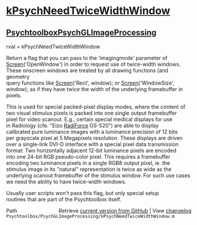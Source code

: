 # [kPsychNeedTwiceWidthWindow](kPsychNeedTwiceWidthWindow)
## [Psychtoolbox](Psychtoolbox)[PsychGLImageProcessing](PsychGLImageProcessing)

rval = kPsychNeedTwiceWidthWindow  
  
Return a flag that you can pass to the 'imagingmode' parameter of  
[Screen](Screen)('OpenWindow') in order to request use of twice-width windows.  
These onscreen windows are treated by all drawing functions (and geometry  
query functions like [Screen](Screen)('Rect', window); or [Screen](Screen)('WindowSize',  
window); as if they have twice the width of the underlying framebuffer in  
pixels.  
  
This is used for special packed-pixel display modes, where the content of  
two visual stimulus pixels is packed into one single output framebuffer  
pixel for video scanout. E.g., certain special medical displays for use  
in Radiology (cfe. "Eizo [RadiForce](RadiForce) GS-520") are able to display  
calibrated pure luminance images with a luminance precision of 12 bits  
per grayscale pixel at 5 Megapixels resolution. These displays are driven  
over a single-link DVI-D interface with a special pixel data transmission  
format: Two horizontally adjacent 12-bit luminance pixels are encoded  
into one 24-bit RGB pseudo-color pixel. This requires a framebuffer  
encoding two luminance pixels in a single RGB8 output pixel, ie. the  
stimulus image in its "natural" representation is twice as wide as the  
underlying scanout framebuffer of the stimulus window. For such use cases  
we need the ability to have twice-width windows.  
  
Usually user scripts won't pass this flag, but only special setup  
routines that are part of the Psychtoolbox itself.  
  




<div class="code_header" style="text-align:right;">
  <span style="float:left;">Path&nbsp;&nbsp;</span> <span class="counter">Retrieve <a href=
  "https://raw.github.com/Psychtoolbox-3/Psychtoolbox-3/beta/Psychtoolbox/PsychGLImageProcessing/kPsychNeedTwiceWidthWindow.m">current version from GitHub</a> | View <a href=
  "https://github.com/Psychtoolbox-3/Psychtoolbox-3/commits/beta/Psychtoolbox/PsychGLImageProcessing/kPsychNeedTwiceWidthWindow.m">changelog</a></span>
</div>
<div class="code">
  <code>Psychtoolbox/PsychGLImageProcessing/kPsychNeedTwiceWidthWindow.m</code>
</div>


